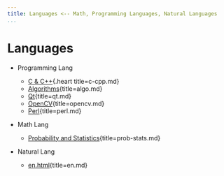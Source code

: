 ```yaml
---
title: Languages <-- Math, Programming Languages, Natural Languages
...
```


# Languages

-   Programming Lang

    +   [C & C++](c-cpp.html){.heart title=c-cpp.md}
    +   [Algorithms](algo.html){title=algo.md}
    +   [Qt](qt.html){title=qt.md}
    +   [OpenCV](opencv.html){title=opencv.md}
    +   [Perl](perl.html){title=perl.md}

-   Math Lang

    +   [Probability and Statistics](prob-stats.html){title=prob-stats.md}

-   Natural Lang

    +   [en.html](en.html){title=en.md}

